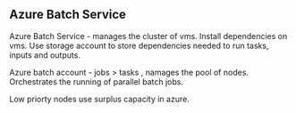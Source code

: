 ## Azure Batch Service

Azure Batch Service - manages the cluster of vms. Install dependencies on vms. Use storage account to store dependencies needed to run tasks, inputs and outputs.

Azure batch  account  - jobs  > tasks , namages the pool of nodes. Orchestrates the running of parallel batch jobs.

Low priorty nodes use surplus capacity in azure. 